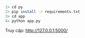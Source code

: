 ```bash
1> cd py
2> pip install -r requirements.txt
3> cd app
4> python app.py
```

Truy cập: http://127.0.0.1:5000/

